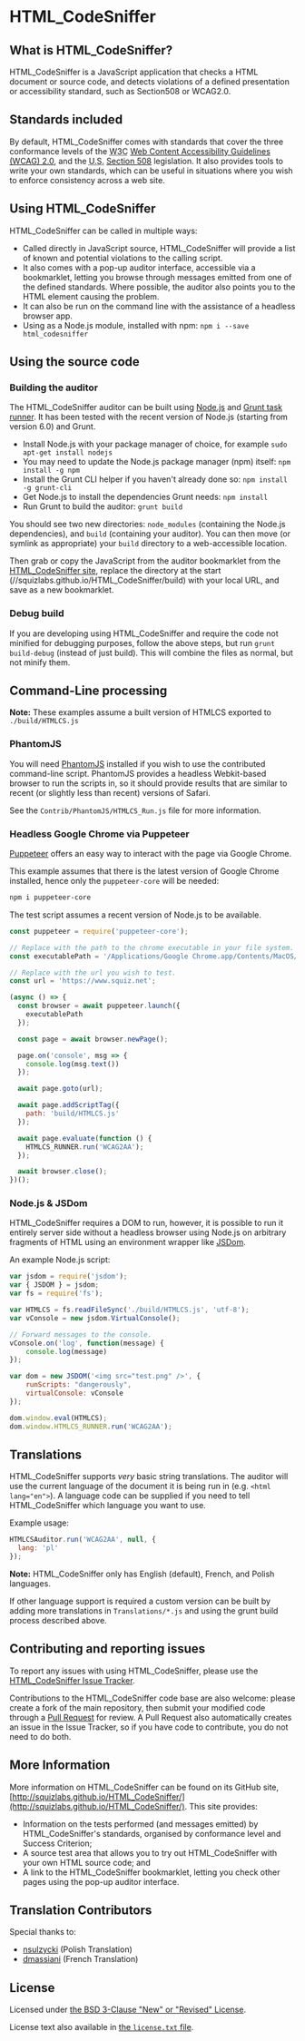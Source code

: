 # HTML_CodeSniffer

## What is HTML_CodeSniffer?

HTML_CodeSniffer is a JavaScript application that checks a HTML document
or source code, and detects violations of a defined presentation or accessibility
standard, such as Section508 or WCAG2.0.

## Standards included

By default, HTML_CodeSniffer comes with standards that cover the three conformance
levels of the <abbr title="World Wide Web Consortium">W3C</abbr> [Web Content Accessibility Guidelines (WCAG) 2.0](http://www.w3.org/TR/WCAG20),
and the <abbr title="United States of America">U.S.</abbr> [Section 508](http://section508.gov/index.cfm?fuseAction=stdsdoc) legislation.
It also provides tools to write your own standards, which can be useful in situations
where you wish to enforce consistency across a web site.

## Using HTML_CodeSniffer

HTML_CodeSniffer can be called in multiple ways:
* Called directly in JavaScript source, HTML_CodeSniffer will provide a list of known
  and potential violations to the calling script.
* It also comes with a pop-up auditor interface, accessible via a bookmarklet,
  letting you browse through messages emitted from one of the defined standards.
  Where possible, the auditor also points you to the HTML element causing the problem.
* It can also be run on the command line with the assistance of a headless browser app.
* Using as a Node.js module, installed with npm: `npm i --save html_codesniffer`


## Using the source code

### Building the auditor

The HTML_CodeSniffer auditor can be built using [Node.js](https://nodejs.org/) and [Grunt
task runner](http://gruntjs.com/). It has been tested with the recent version of Node.js
(starting from version 6.0) and Grunt.

* Install Node.js with your package manager of choice, for example `sudo apt-get install nodejs`
* You may need to update the Node.js package manager (npm) itself: `npm install -g npm`
* Install the Grunt CLI helper if you haven't already done so: `npm install -g grunt-cli`
* Get Node.js to install the dependencies Grunt needs: `npm install`
* Run Grunt to build the auditor: `grunt build`

You should see two new directories: `node_modules` (containing the Node.js
dependencies), and `build` (containing your auditor). You can then move
(or symlink as appropriate) your `build` directory to a web-accessible
location.

Then grab or copy the JavaScript from the auditor bookmarklet from the [HTML_CodeSniffer site](https://squizlabs.github.io/HTML_CodeSniffer),
replace the directory at the start (//squizlabs.github.io/HTML_CodeSniffer/build) with your local URL, and save as a new bookmarklet.

### Debug build

If you are developing using HTML_CodeSniffer and require the code not minified for
debugging purposes, follow the above steps, but run `grunt build-debug`
(instead of just build). This will combine the files as normal, but not minify them.

## Command-Line processing

**Note:** These examples assume a built version of HTMLCS exported to `./build/HTMLCS.js`

### PhantomJS

You will need [PhantomJS](http://www.phantomjs.org/) installed if you wish to
use the contributed command-line script. PhantomJS provides a headless Webkit-based
browser to run the scripts in, so it should provide results that are similar to
recent (or slightly less than recent) versions of Safari.

See the `Contrib/PhantomJS/HTMLCS_Run.js` file for more information.

### Headless Google Chrome via Puppeteer

[Puppeteer](https://developers.google.com/web/tools/puppeteer/get-started) offers an
easy way to interact with the page via Google Chrome.

This example assumes that there is the latest version of Google Chrome installed,
hence only the `puppeteer-core` will be needed:

```sh
npm i puppeteer-core
```

The test script assumes a recent version of Node.js to be available.

```javascript
const puppeteer = require('puppeteer-core');

// Replace with the path to the chrome executable in your file system. This one assumes MacOSX.
const executablePath = '/Applications/Google Chrome.app/Contents/MacOS/Google Chrome';

// Replace with the url you wish to test.
const url = 'https://www.squiz.net';

(async () => {
  const browser = await puppeteer.launch({
    executablePath
  });

  const page = await browser.newPage();

  page.on('console', msg => {
    console.log(msg.text())
  });

  await page.goto(url);

  await page.addScriptTag({
    path: 'build/HTMLCS.js'
  });

  await page.evaluate(function () {
    HTMLCS_RUNNER.run('WCAG2AA');
  });

  await browser.close();
})();
```

### Node.js & JSDom

HTML_CodeSniffer requires a DOM to run, however, it is possible to run it entirely
server side without a headless browser using Node.js on arbitrary fragments of HTML using
an environment wrapper like [JSDom](https://github.com/jsdom/jsdom).

An example Node.js script:

```javascript
var jsdom = require('jsdom');
var { JSDOM } = jsdom;
var fs = require('fs');

var HTMLCS = fs.readFileSync('./build/HTMLCS.js', 'utf-8');
var vConsole = new jsdom.VirtualConsole();

// Forward messages to the console.
vConsole.on('log', function(message) {
    console.log(message)
});

var dom = new JSDOM('<img src="test.png" />', {
    runScripts: "dangerously",
    virtualConsole: vConsole
});

dom.window.eval(HTMLCS);
dom.window.HTMLCS_RUNNER.run('WCAG2AA');
```

## Translations

HTML_CodeSniffer supports _very_ basic string translations. The auditor will use the current language of the document it is being run in (e.g. `<html lang="en">`). A language code can be supplied if you need to tell HTML_CodeSniffer which language you want to use.

Example usage:
```javascript
HTMLCSAuditor.run('WCAG2AA', null, {
  lang: 'pl'
});
```

**Note:** HTML_CodeSniffer only has English (default), French, and Polish languages.

If other language support is required a custom version can be built by adding more translations in `Translations/*.js` and using the grunt build process described above.

## Contributing and reporting issues

To report any issues with using HTML_CodeSniffer, please use the
[HTML_CodeSniffer Issue Tracker](http://github.com/squizlabs/HTML_CodeSniffer/issues).

Contributions to the HTML_CodeSniffer code base are also welcome: please create a
fork of the main repository, then submit your modified code through a
[Pull Request](http://help.github.com/send-pull-requests/) for review. A Pull Request
also automatically creates an issue in the Issue Tracker, so if you have code to
contribute, you do not need to do both.

## More Information

More information on HTML_CodeSniffer can be found on its GitHub site,
[http://squizlabs.github.io/HTML_CodeSniffer/](http://squizlabs.github.io/HTML_CodeSniffer/). This site provides:

* Information on the tests performed (and messages emitted) by HTML_CodeSniffer's standards, organised by conformance level and Success Criterion;
* A source test area that allows you to try out HTML_CodeSniffer with your own HTML source code; and
* A link to the HTML_CodeSniffer bookmarklet, letting you check other pages using the pop-up auditor interface.

## Translation Contributors

Special thanks to:

* [nsulzycki](https://github.com/nsulzycki) (Polish Translation)
* [dmassiani](https://github.com/dmassiani) (French Translation)

## License

Licensed under [the BSD 3-Clause "New" or "Revised" License](https://opensource.org/licenses/BSD-3-Clause).

License text also available in [the `license.txt` file](./license.txt).
